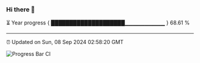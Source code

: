 ### Hi there 👋

⏳ Year progress { ████████████████████▁▁▁▁▁▁▁▁▁▁ } 68.61 %

---

⏰ Updated on Sun, 08 Sep 2024 02:58:20 GMT

![Progress Bar CI](https://github.com/IshwaranRudhara/GIT-ACTION/workflows/Progress%20Bar%20CI/badge.svg)
